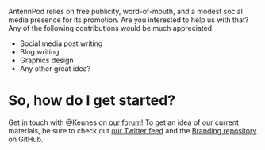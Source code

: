 AntennPod relies on free publicity, word-of-mouth, and a modest social media presence for its promotion. Are you interested to help us with that? Any of the following contributions would be much appreciated.

* Social media post writing
* Blog writing
* Graphics design
* Any other great idea?

# So, how do I get started?
Get in touch with @Keunes on [our forum](https://forum.antennapod.org)! To get an idea of our current materials, be sure to check out [our Twitter feed](https://www.twitter.com/antennapod) and the [Branding repository](https://github.com/AntennaPod/Branding) on GitHub.
